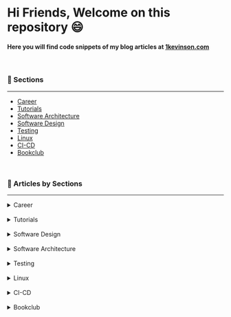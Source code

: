 # Hi Friends, Welcome on this repository 😄

#### **Here you will find code snippets of my blog articles at** [1kevinson.com](https://1kevinson.com)

<br>

### 🎯 Sections
___

+ [Career](https://1kevinson.com/tag/career/)
+ [Tutorials](https://1kevinson.com/tag/tutorials/)
+ [Software Architecture](https://1kevinson.com/tag/software-architecture/)
+ [Software Design](https://1kevinson.com/tag/software-design/)
+ [Testing](https://1kevinson.com/tag/testing/)
+ [Linux](https://1kevinson.com/tag/linux/)
+ [CI-CD](https://1kevinson.com/tag/ci-cd/)
+ [Bookclub](https://1kevinson.com/tag/books/)

<br>

### 🧵 Articles by Sections
---

<details>
  <summary>Career</summary>

</details>
<br>

<details>
  <summary>Tutorials</summary>

+ [Simple Steps to Dockerize your Spring Boot Application](https://github.com/1kevinson/BLOG-TUTOS/tree/master/Java/dockerize-springboot-application)

+ [JMS Messagging with ActiveMQ and Springboot](https://github.com/1kevinson/BLOG-TUTOS/tree/master/Java/spring-boot-et-activemq)

+ [Typescript starter project](https://github.com/1kevinson/BLOG-TUTOS/tree/master/TS/starter-project)

</details>
<br>


<details>
  <summary>Software Design</summary>

+ [Data Transfer Object](https://github.com/1kevinson/BLOG-TUTOS/tree/master/Java/Data-transfer-object)

+ [The Law of Demeter](https://github.com/1kevinson/BLOG-TUTOS/tree/master/Java/law-of-demeter/demeter-law)

+ [Command Query Separation](https://1kevinson.com/command-query-separation/)

+ [Guards](https://1kevinson.com/guards-clean-code/)
</details>
<br>

<details>
  <summary>Software Architecture</summary>

</details>
<br>

<details>
  <summary>Testing</summary>

+ [Unit Testing the Service Layer of Spring boot Application](https://github.com/1kevinson/BLOG-TUTOS/tree/master/Java/testing-service-layer-springboot)

+ [Integration testing Springboot + Docker + Tests Containers](https://1kevinson.com/integration-testing-with-springboot-docker-and-tests-containers/)

</details>
<br>

<details>
  <summary>Linux</summary>

</details>
<br>

<details>
  <summary>CI-CD</summary>

</details>
<br>

<details>
  <summary>Bookclub</summary>

+ [So Good They Can Ignore - By Cal Newport](https://1kevinson.com/so-good-they-can-ignore-you-cal-newport-commento/)

+ [The Psychology of Money - By Morgan Houssel](https://1kevinson.com/the-psychology-of-money-timeless-lessons-on-wealth-greed-and-happiness/)

+ [Show your Work - By Austin Kleon](https://1kevinson.com/show-your-work/)

</details>